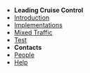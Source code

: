 <!-- docs/_sidebar.md -->
- **Leading Cruise Control**
- [Introduction](home.md)
- [Implementations](Implementations.md)
- [Mixed Traffic](mixed-traffic.md)
- [Test](test.md)
- **Contacts**
- [People](supplement/people.md)
- [Help](supplement/help.md)

